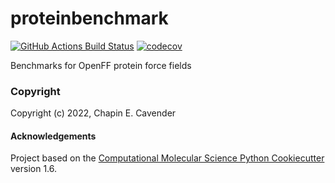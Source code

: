 proteinbenchmark
==============================
[//]: # (Badges)
[![GitHub Actions Build Status](https://github.com/REPLACE_WITH_OWNER_ACCOUNT/proteinbenchmark/workflows/CI/badge.svg)](https://github.com/REPLACE_WITH_OWNER_ACCOUNT/proteinbenchmark/actions?query=workflow%3ACI)
[![codecov](https://codecov.io/gh/REPLACE_WITH_OWNER_ACCOUNT/proteinbenchmark/branch/master/graph/badge.svg)](https://codecov.io/gh/REPLACE_WITH_OWNER_ACCOUNT/proteinbenchmark/branch/master)


Benchmarks for OpenFF protein force fields

### Copyright

Copyright (c) 2022, Chapin E. Cavender


#### Acknowledgements
 
Project based on the 
[Computational Molecular Science Python Cookiecutter](https://github.com/molssi/cookiecutter-cms) version 1.6.
